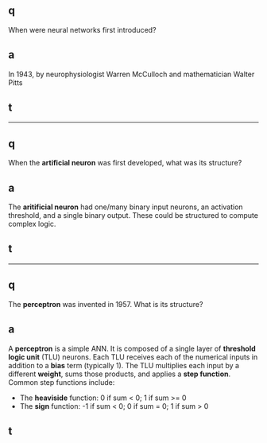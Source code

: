 ## q
When were neural networks first introduced?

## a
In 1943, by neurophysiologist Warren McCulloch and mathematician Walter Pitts

## t

---
## q
When the **artificial neuron** was first developed, what was its structure?

## a
The **aritificial neuron** had one/many binary input neurons, an activation threshold, and a single binary output. These could be structured to compute complex logic.

## t

---

## q
The **perceptron** was invented in 1957. What is its structure?

## a
A **perceptron** is a simple ANN. It is composed of a single layer of **threshold logic unit** (TLU) neurons. Each TLU receives each of the numerical inputs in addition to a **bias** term (typically 1). The TLU multiplies each input by a different **weight**, sums those products, and applies a **step function**. Common step functions include:

* The **heaviside** function: 0 if sum < 0; 1 if sum >= 0
* The **sign** function: -1 if sum < 0; 0 if sum = 0; 1 if sum > 0

## t

